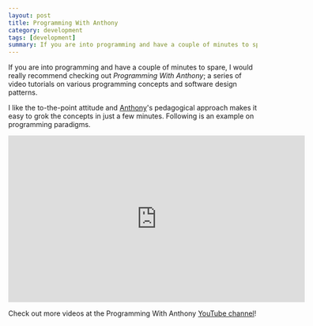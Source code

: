 ```yaml
---
layout: post
title: Programming With Anthony
category: development
tags: [development]
summary: If you are into programming and have a couple of minutes to spare, I would really recommend checking out Programming With Anthony.
---
```

If you are into programming and have a couple of minutes to spare, I would really recommend checking out *Programming With Anthony*; a series of video tutorials on various programming concepts and software design patterns.

I like the to-the-point attitude and [Anthony](https://github.com/ircmaxell)'s pedagogical approach makes it easy to grok the concepts in just a few minutes. Following is an example on programming paradigms.

<iframe width="600" height="338" src="http://www.youtube.com/embed/CV4vPsEizJM" frameborder="0" allowfullscreen></iframe>

Check out more videos at the Programming With Anthony [YouTube channel](https://www.youtube.com/user/ircmaxell)!
